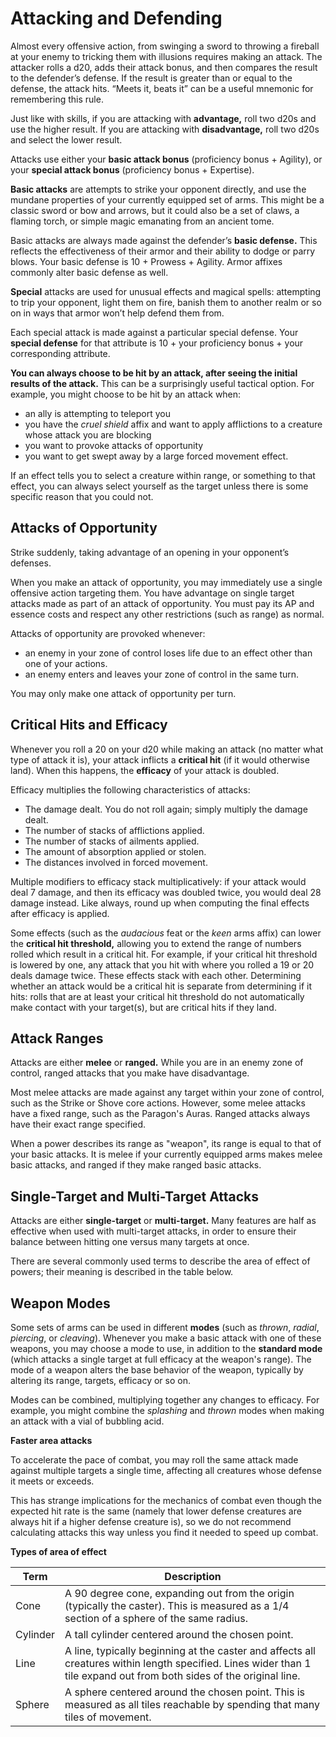 # Attacking and Defending

Almost every offensive action, from swinging a sword to throwing a fireball at your enemy to tricking them with illusions requires making an attack.
The attacker rolls a d20, adds their attack bonus, and then compares the result to the defender’s defense.
If the result is greater than or equal to the defense, the attack hits. “Meets it, beats it” can be a useful mnemonic for remembering this rule.

Just like with skills, if you are attacking with **advantage,** roll two d20s and use the higher result.
If you are attacking with **disadvantage,** roll two d20s and select the lower result.

Attacks use either your **basic attack bonus** (proficiency bonus + Agility), or your **special attack bonus** (proficiency bonus + Expertise).

**Basic attacks** are attempts to strike your opponent directly, and use the mundane properties of your currently equipped set of arms.
This might be a classic sword or bow and arrows, but it could also be a set of claws, a flaming torch, or simple magic emanating from an ancient tome.

Basic attacks are always made against the defender’s **basic defense.**
This reflects the effectiveness of their armor and their ability to dodge or parry blows. Your basic defense is 10 + Prowess + Agility.
Armor affixes commonly alter basic defense as well.

**Special** attacks are used for unusual effects and magical spells: attempting to trip your opponent, light them on fire, banish them to another realm or so on in ways that armor won’t help defend them from.

Each special attack is made against a particular special defense. Your **special defense** for that attribute is 10 + your proficiency bonus + your corresponding attribute.

**You can always choose to be hit by an attack, after seeing the initial results of the attack.**
This can be a surprisingly useful tactical option.
For example, you might choose to be hit by an attack when:

* an ally is attempting to teleport you
* you have the _cruel shield_ affix and want to apply afflictions to a creature whose attack you are blocking
* you want to provoke attacks of opportunity
* you want to get swept away by a large forced movement effect.

If an effect tells you to select a creature within range, or something to that effect, you can always select yourself as the target unless there is some specific reason that you could not.

## Attacks of Opportunity

Strike suddenly, taking advantage of an opening in your opponent’s defenses.

When you make an attack of opportunity, you may immediately use a single offensive action targeting them.
You have advantage on single target attacks made as part of an attack of opportunity.
You must pay its AP and essence costs and respect any other restrictions (such as range) as normal.

Attacks of opportunity are provoked whenever:

* an enemy in your zone of control loses life due to an effect other than one of your actions.
* an enemy enters and leaves your zone of control in the same turn.

You may only make one attack of opportunity per turn.

## Critical Hits and Efficacy

Whenever you roll a 20 on your d20 while making an attack (no matter what type of attack it is), your attack inflicts a **critical hit** (if it would otherwise land). When this happens, the **efficacy** of your attack is doubled.

Efficacy multiplies the following characteristics of attacks:

* The damage dealt. You do not roll again; simply multiply the damage dealt.
* The number of stacks of afflictions applied.
* The number of stacks of ailments applied.
* The amount of absorption applied or stolen.
* The distances involved in forced movement.

Multiple modifiers to efficacy stack multiplicatively: if your attack would deal 7 damage, and then its efficacy was doubled twice, you would deal 28 damage instead. Like always, round up when computing the final effects after efficacy is applied.

Some effects (such as the _audacious_ feat or the _keen_ arms affix) can lower the **critical hit threshold,** allowing you to extend the range of numbers rolled which result in a critical hit.
For example, if your critical hit threshold is lowered by one, any attack that you hit with where you rolled a 19 or 20 deals damage twice.
These effects stack with each other. Determining whether an attack would be a critical hit is separate from determining if it hits: rolls that are at least your critical hit threshold do not automatically make contact with your target(s), but are critical hits if they land.

## Attack Ranges

Attacks are either **melee** or **ranged.** While you are in an enemy zone of control, ranged attacks that you make have disadvantage.

Most melee attacks are made against any target within your zone of control, such as the Strike or Shove core actions.
However, some melee attacks have a fixed range, such as the Paragon's Auras. Ranged attacks always have their exact range specified.

When a power describes its range as "weapon", its range is equal to that of your basic attacks.
It is melee if your currently equipped arms makes melee basic attacks, and ranged if they make ranged basic attacks.

## Single-Target and Multi-Target Attacks

Attacks are either **single-target** or **multi-target.**
Many features are half as effective when used with multi-target attacks, in order to ensure their balance between hitting one versus many targets at once.

There are several commonly used terms to describe the area of effect of powers; their meaning is described in the table below.

## Weapon Modes

Some sets of arms can be used in different **modes** (such as _thrown_, _radial_, _piercing_, or _cleaving_).
Whenever you make a basic attack with one of these weapons, you may choose a mode to use, in addition to the **standard mode** (which attacks a single target at full efficacy at the weapon's range).
The mode of a weapon alters the base behavior of the weapon, typically by altering its range, targets, efficacy or so on.

Modes can be combined, multiplying together any changes to efficacy. For example, you might combine the _splashing_ and _thrown_ modes when making an attack with a vial of bubbling acid.

<div class="infobox">

**Faster area attacks**

To accelerate the pace of combat, you may roll the same attack made against multiple targets a single time, affecting all creatures whose defense it meets or exceeds.

This has strange implications for the mechanics of combat even though the expected hit rate is the same (namely that lower defense creatures are always hit if a higher defense creature is), so we do not recommend calculating attacks this way unless you find it needed to speed up combat.

</div>

**Types of area of effect**

| Term     | Description                                                                                                                                                           |
| -------- | --------------------------------------------------------------------------------------------------------------------------------------------------------------------- |
| Cone     | A 90 degree cone, expanding out from the origin (typically the caster). This is measured as a 1/4 section of a sphere of the same radius.                             |
| Cylinder | A tall cylinder centered around the chosen point.                                                                                                                     |
| Line     | A line, typically beginning at the caster and affects all creatures within length specified. Lines wider than 1 tile expand out from both sides of the original line. |
| Sphere   | A sphere centered around the chosen point. This is measured as all tiles reachable by spending that many tiles of movement.                                           |

